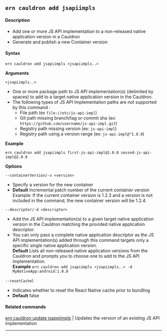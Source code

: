 ## `ern cauldron add jsapiimpls`

#### Description

* Add one or more JS API implementation to a non-released native application version in a Cauldron  
* Generate and publish a new Container version  

#### Syntax

`ern cauldron add jsapiimpls <jsapiimpls..>`  

**Arguments**

`<jsapiimpls..>`

* One or more package path to JS API implementation(s) (delimited by spaces) to add to a target native application version in the Cauldron.
* The following types of JS API Implementation paths are not supported by this command :
  - File path (ex `file://etc/js-api-impl`)
  - Git path missing branch/tag or commit sha (ex: `https://github.com/username/js-api-impl.git`)
  - Registry path missing version (ex: `js-api-impl`)
  - Registry path using a version range (ex: `js-api-impl@^1.0.0`)

**Example**  

`ern cauldron add jsapiimpls first-js-api-impl@1.0.0 second-js-api-impl@2.0.0`

**Options**  

`--containerVersion/-v <version>`

* Specify a version for the new container  
* **Default**  Incremental patch number of the current container version  
Example: If the current container version is 1.2.3 and a version is not included in the command, the new container version will be 1.2.4.  

`--descriptor/-d <descriptor>`

* Add the JS API implementation(s) to a given target native application version in the Cauldron matching the provided native application descriptor.  
* You can only pass a complete native application descriptor as the JS API implementation(s) added through this command targets only a specific single native application version.  
**Default**  Lists all non-released native application versions from the Cauldron and  prompts you to choose one to add to the JS API implementation.  
**Example** `ern cauldron add jsapiimpls <jsapiimpls..> -d MyNativeApp:android:1.0.0`  

`--resetCache`\

* Indicates whether to reset the React Native cache prior to bundling
* **Default** false

#### Related commands

[ern cauldron update jsappiimpls] | Updates the version of an existing JS API implementation

_________
[ern cauldron update jsappiimpls]: ../update/jsappiimpls.md
